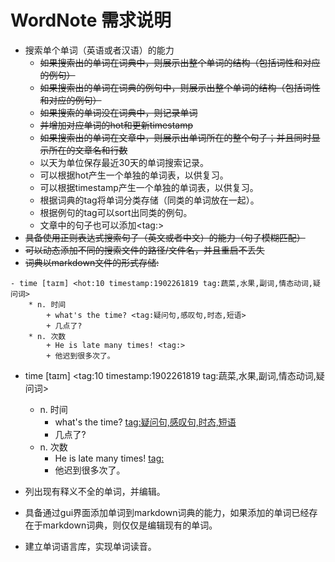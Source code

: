# WordNote 需求说明

- 搜索单个单词（英语或者汉语）的能力 
    - ~~如果搜索出的单词在词典中，则展示出整个单词的结构（包括词性和对应的例句）~~
    - ~~如果搜索出的单词在词典的例句中，则展示出整个单词的结构（包括词性和对应的例句）~~
    - ~~如果搜索的单词没在词典中，则记录单词~~
    - ~~并增加对应单词的hot和更新timestamp~~
    - ~~如果搜索出的单词在文章中，则展示出单词所在的整个句子；并且同时显示所在的文章名和行数~~
    - 以天为单位保存最近30天的单词搜索记录。 
    - 可以根据hot产生一个单独的单词表，以供复习。
    - 可以根据timestamp产生一个单独的单词表，以供复习。
    - 根据词典的tag将单词分类存储（同类的单词放在一起）。
    - 根据例句的tag可以sort出同类的例句。
    - 文章中的句子也可以添加\<tag:\>
- ~~具备使用正则表达式搜索句子（英文或者中文）的能力（句子模糊匹配）~~  
- ~~可以动态添加不同的搜索文件的路径/文件名，并且重启不丢失~~
- ~~词典以markdown文件的形式存储:~~
```
- time [taɪm] <hot:10 timestamp:1902261819 tag:蔬菜,水果,副词,情态动词,疑问词>
    * n. 时间
        + what's the time? <tag:疑问句,感叹句,时态,短语>
        + 几点了?
    * n. 次数
        + He is late many times! <tag:>
        + 他迟到很多次了。
```
- time \[taɪm\] <tag:10 timestamp:1902261819 tag:蔬菜,水果,副词,情态动词,疑问词>
    * n. 时间
        + what's the time? <tag:疑问句,感叹句,时态,短语>
        + 几点了?
    * n. 次数
        + He is late many times! <tag:>
        + 他迟到很多次了。
        
- 列出现有释义不全的单词，并编辑。
- 具备通过gui界面添加单词到markdown词典的能力，如果添加的单词已经存在于markdown词典，则仅仅是编辑现有的单词。
- 建立单词语言库，实现单词读音。
